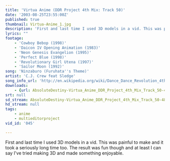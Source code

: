 ```yaml
---
title: 'Virtua Anime (DDR Project 4th Mix: Track 50)'
date: '2003-08-25T23:55:00Z'
published: true
thumbnail: Virtua-Anime_1.jpg
description: 'First and last time I used 3D models in a vid. This was painful to make and it took a seriously long time too. The result was fun though and at least I can say I''ve tried making 3D and made something enjoyable.'
lyrics: ""
footage:
    - 'Cowboy Bebop (1998)'
    - 'Daicon IV Opening Animation (1983)'
    - 'Neon Genesis Evangelion (1995)'
    - 'Perfect Blue (1998)'
    - 'Revolutionary Girl Utena (1997)'
    - 'Sailor Moon (1992)'
song: 'Ninzaburo (Furuhata''s Theme)'
artist: 'C.J. Crew feat Sledge'
song_info_url: 'http://en.wikipedia.org/wiki/Dance_Dance_Revolution_4thMix'
downloads:
    - {url: AbsoluteDestiny-Virtua_Anime_DDR_Project_4th_Mix_Track_50-480p.m4v, width: 640, height: 480, mimetype: video/mp4}
srt: null
sd_stream: AbsoluteDestiny-Virtua_Anime_DDR_Project_4th_Mix_Track_50-480p.m4v
hd_stream: null
tags:
    - anime
    - multieditorproject
vid_id: '045'

---
```

First and last time I used 3D models in a vid. This was painful to make and it took a seriously long time too. The result was fun though and at least I can say I've tried making 3D and made something enjoyable.